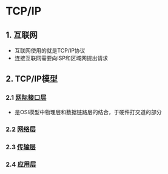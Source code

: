 # TCP/IP

## 1. 互联网

* 互联网使用的就是TCP/IP协议
* 连接互联网需要向ISP和区域网提出请求

## 2. TCP/IP模型

### 2.1 [网际接口层](数据链路层.md)

* 是OSI模型中物理层和数据链路层的结合，于硬件打交道的部分

### 2.2 [网络层](网络层.md)

### 2.3 [传输层](传输层.md)

### 2.4 [应用层](应用层.md)





